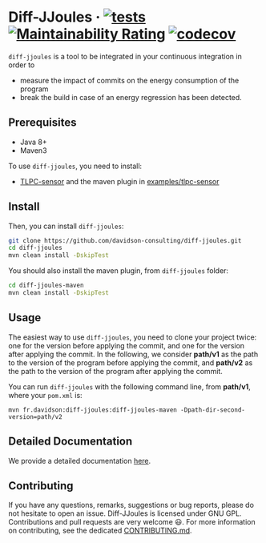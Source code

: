 # Diff-JJoules · [![tests](https://github.com/davidson-consulting/diff-jjoules/actions/workflows/main.yml/badge.svg)](https://github.com/davidson-consulting/diff-jjoules/actions/workflows/main.yml)  [![Maintainability Rating](https://sonarcloud.io/api/project_badges/measure?project=davidson-consulting_diff-jjoules&metric=sqale_rating)](https://sonarcloud.io/summary/new_code?id=davidson-consulting_diff-jjoules) [![codecov](https://codecov.io/gh/davidson-consulting/diff-jjoules/branch/main/graph/badge.svg?token=XH4Q36YMME)](https://codecov.io/gh/davidson-consulting/diff-jjoules)

`diff-jjoules` is a tool to be integrated in your continuous integration in order to 
* measure the impact of commits on the energy consumption of the program 
* break the build in case of an energy regression has been detected.

## Prerequisites

* Java 8+
* Maven3

To use `diff-jjoules`, you need to install:

* [TLPC-sensor](https://github.com/davidson-consulting/tlpc-sensor) and the maven plugin in [examples/tlpc-sensor](https://github.com/davidson-consulting/tlpc-sensor/tree/main/examples/tlpc-sensor)

## Install

Then, you can install `diff-jjoules`:

```sh
git clone https://github.com/davidson-consulting/diff-jjoules.git
cd diff-jjoules
mvn clean install -DskipTest
```

You should also install the maven plugin, from `diff-jjoules` folder:

```sh
cd diff-jjoules-maven
mvn clean install -DskipTest
```

## Usage

The easiest way to use `diff-jjoules`, you need to clone your project twice: one for the version before applying the 
commit, and one for the version after applying the commit. 
In the following, we consider **path/v1** as the path to the version of the program before applying the commit, and 
**path/v2** as the path to the version of the program after applying the commit.

You can run `diff-jjoules` with the following command line, from **path/v1**, where your `pom.xml` is:

```shell
mvn fr.davidson:diff-jjoules:diff-jjoules-maven -Dpath-dir-second-version=path/v2
```

## Detailed Documentation

We provide a detailed documentation [here](./doc/documentation.md).

## Contributing

If you have any questions, remarks, suggestions or bug reports, please do not hesitate to open an issue.
Diff-JJoules is licensed under GNU GPL.
Contributions and pull requests are very welcome :smiley:. 
For more information on contributing, see the dedicated [CONTRIBUTING.md](./CONTRIBUTING.md).